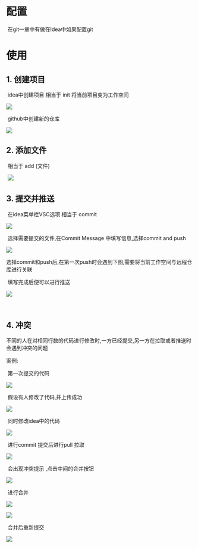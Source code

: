 # 配置

​	在git一章中有做在Idea中如果配置git

# 使用

## 	1. 创建项目 

​		 idea中创建项目 相当于 init 将当前项目变为工作空间

![](../img/idea_git/idea_init.jpg)

​	 	github中创建新的仓库

![](../img/idea_git/new_repository.jpg)

## 	2. 添加文件 

​		相当于 add (文件)

​		![](../img/idea_git/idea_add.jpg)



##  	3. 提交并推送

​		   在idea菜单栏VSC选项 相当于 commit 

![](../img/idea_git/idea_commit.jpg)

​		选择需要提交的文件,在Commit Message 中填写信息,选择commit and push 

![](../img/idea_git/commit_andpush.jpg)

​	选择commit和push后,在第一次push时会遇到下图,需要将当前工作空间与远程仓库进行关联

​	填写完成后便可以进行推送

![](../img/idea_git/connection.jpg)

​	

## 	4. 冲突

​	不同的人在对相同行数的代码进行修改时,一方已经提交,另一方在拉取或者推送时会遇到冲突的问题

案例: 

​	第一次提交的代码

![](../img/idea_git/idea_edit_qian.jpg)

​	假设有人修改了代码,并上传成功

![](../img/idea_git/github_edit.jpg)

​	同时修改idea中的代码

![](../img/idea_git/idea_edit_hou.jpg)

​	进行commit 提交后进行pull 拉取

![](../img/idea_git/pull.jpg)

​	会出现冲突提示 ,点击中间的合并按钮

![](../img/idea_git/megre_tishi.jpg)

​	进行合并

![](../img/idea_git/megre_hebing.jpg)



![](../img/idea_git/megre_zong.jpg)

​	合并后重新提交

![](../img/idea_git/megre_hou.jpg)